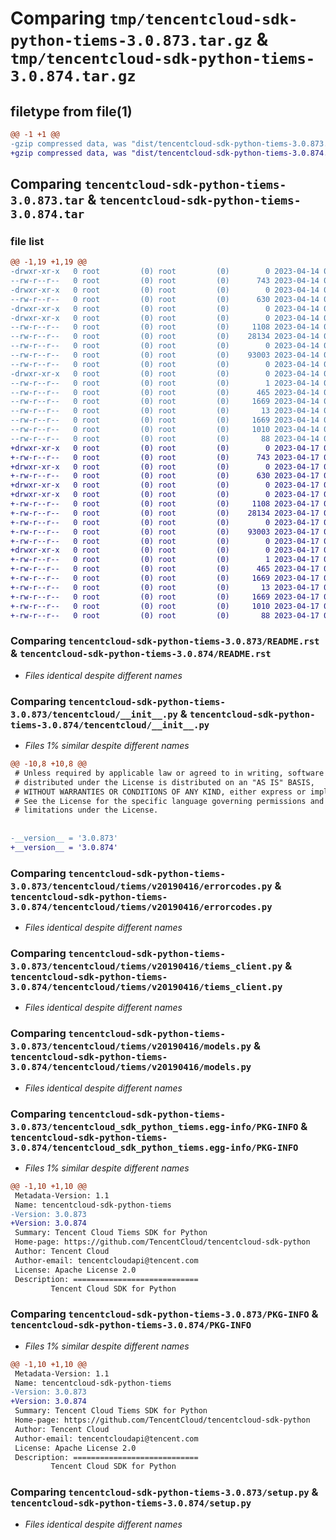 # Comparing `tmp/tencentcloud-sdk-python-tiems-3.0.873.tar.gz` & `tmp/tencentcloud-sdk-python-tiems-3.0.874.tar.gz`

## filetype from file(1)

```diff
@@ -1 +1 @@
-gzip compressed data, was "dist/tencentcloud-sdk-python-tiems-3.0.873.tar", last modified: Fri Apr 14 00:59:14 2023, max compression
+gzip compressed data, was "dist/tencentcloud-sdk-python-tiems-3.0.874.tar", last modified: Mon Apr 17 00:51:55 2023, max compression
```

## Comparing `tencentcloud-sdk-python-tiems-3.0.873.tar` & `tencentcloud-sdk-python-tiems-3.0.874.tar`

### file list

```diff
@@ -1,19 +1,19 @@
-drwxr-xr-x   0 root         (0) root         (0)        0 2023-04-14 00:59:14.000000 tencentcloud-sdk-python-tiems-3.0.873/
--rw-r--r--   0 root         (0) root         (0)      743 2023-04-14 00:59:14.000000 tencentcloud-sdk-python-tiems-3.0.873/README.rst
-drwxr-xr-x   0 root         (0) root         (0)        0 2023-04-14 00:59:14.000000 tencentcloud-sdk-python-tiems-3.0.873/tencentcloud/
--rw-r--r--   0 root         (0) root         (0)      630 2023-04-14 00:59:14.000000 tencentcloud-sdk-python-tiems-3.0.873/tencentcloud/__init__.py
-drwxr-xr-x   0 root         (0) root         (0)        0 2023-04-14 00:59:14.000000 tencentcloud-sdk-python-tiems-3.0.873/tencentcloud/tiems/
-drwxr-xr-x   0 root         (0) root         (0)        0 2023-04-14 00:59:14.000000 tencentcloud-sdk-python-tiems-3.0.873/tencentcloud/tiems/v20190416/
--rw-r--r--   0 root         (0) root         (0)     1108 2023-04-14 00:59:14.000000 tencentcloud-sdk-python-tiems-3.0.873/tencentcloud/tiems/v20190416/errorcodes.py
--rw-r--r--   0 root         (0) root         (0)    28134 2023-04-14 00:59:14.000000 tencentcloud-sdk-python-tiems-3.0.873/tencentcloud/tiems/v20190416/tiems_client.py
--rw-r--r--   0 root         (0) root         (0)        0 2023-04-14 00:59:14.000000 tencentcloud-sdk-python-tiems-3.0.873/tencentcloud/tiems/v20190416/__init__.py
--rw-r--r--   0 root         (0) root         (0)    93003 2023-04-14 00:59:14.000000 tencentcloud-sdk-python-tiems-3.0.873/tencentcloud/tiems/v20190416/models.py
--rw-r--r--   0 root         (0) root         (0)        0 2023-04-14 00:59:14.000000 tencentcloud-sdk-python-tiems-3.0.873/tencentcloud/tiems/__init__.py
-drwxr-xr-x   0 root         (0) root         (0)        0 2023-04-14 00:59:14.000000 tencentcloud-sdk-python-tiems-3.0.873/tencentcloud_sdk_python_tiems.egg-info/
--rw-r--r--   0 root         (0) root         (0)        1 2023-04-14 00:59:14.000000 tencentcloud-sdk-python-tiems-3.0.873/tencentcloud_sdk_python_tiems.egg-info/dependency_links.txt
--rw-r--r--   0 root         (0) root         (0)      465 2023-04-14 00:59:14.000000 tencentcloud-sdk-python-tiems-3.0.873/tencentcloud_sdk_python_tiems.egg-info/SOURCES.txt
--rw-r--r--   0 root         (0) root         (0)     1669 2023-04-14 00:59:14.000000 tencentcloud-sdk-python-tiems-3.0.873/tencentcloud_sdk_python_tiems.egg-info/PKG-INFO
--rw-r--r--   0 root         (0) root         (0)       13 2023-04-14 00:59:14.000000 tencentcloud-sdk-python-tiems-3.0.873/tencentcloud_sdk_python_tiems.egg-info/top_level.txt
--rw-r--r--   0 root         (0) root         (0)     1669 2023-04-14 00:59:14.000000 tencentcloud-sdk-python-tiems-3.0.873/PKG-INFO
--rw-r--r--   0 root         (0) root         (0)     1010 2023-04-14 00:59:14.000000 tencentcloud-sdk-python-tiems-3.0.873/setup.py
--rw-r--r--   0 root         (0) root         (0)       88 2023-04-14 00:59:14.000000 tencentcloud-sdk-python-tiems-3.0.873/setup.cfg
+drwxr-xr-x   0 root         (0) root         (0)        0 2023-04-17 00:51:55.000000 tencentcloud-sdk-python-tiems-3.0.874/
+-rw-r--r--   0 root         (0) root         (0)      743 2023-04-17 00:51:55.000000 tencentcloud-sdk-python-tiems-3.0.874/README.rst
+drwxr-xr-x   0 root         (0) root         (0)        0 2023-04-17 00:51:55.000000 tencentcloud-sdk-python-tiems-3.0.874/tencentcloud/
+-rw-r--r--   0 root         (0) root         (0)      630 2023-04-17 00:51:55.000000 tencentcloud-sdk-python-tiems-3.0.874/tencentcloud/__init__.py
+drwxr-xr-x   0 root         (0) root         (0)        0 2023-04-17 00:51:55.000000 tencentcloud-sdk-python-tiems-3.0.874/tencentcloud/tiems/
+drwxr-xr-x   0 root         (0) root         (0)        0 2023-04-17 00:51:55.000000 tencentcloud-sdk-python-tiems-3.0.874/tencentcloud/tiems/v20190416/
+-rw-r--r--   0 root         (0) root         (0)     1108 2023-04-17 00:51:55.000000 tencentcloud-sdk-python-tiems-3.0.874/tencentcloud/tiems/v20190416/errorcodes.py
+-rw-r--r--   0 root         (0) root         (0)    28134 2023-04-17 00:51:55.000000 tencentcloud-sdk-python-tiems-3.0.874/tencentcloud/tiems/v20190416/tiems_client.py
+-rw-r--r--   0 root         (0) root         (0)        0 2023-04-17 00:51:55.000000 tencentcloud-sdk-python-tiems-3.0.874/tencentcloud/tiems/v20190416/__init__.py
+-rw-r--r--   0 root         (0) root         (0)    93003 2023-04-17 00:51:55.000000 tencentcloud-sdk-python-tiems-3.0.874/tencentcloud/tiems/v20190416/models.py
+-rw-r--r--   0 root         (0) root         (0)        0 2023-04-17 00:51:55.000000 tencentcloud-sdk-python-tiems-3.0.874/tencentcloud/tiems/__init__.py
+drwxr-xr-x   0 root         (0) root         (0)        0 2023-04-17 00:51:55.000000 tencentcloud-sdk-python-tiems-3.0.874/tencentcloud_sdk_python_tiems.egg-info/
+-rw-r--r--   0 root         (0) root         (0)        1 2023-04-17 00:51:55.000000 tencentcloud-sdk-python-tiems-3.0.874/tencentcloud_sdk_python_tiems.egg-info/dependency_links.txt
+-rw-r--r--   0 root         (0) root         (0)      465 2023-04-17 00:51:55.000000 tencentcloud-sdk-python-tiems-3.0.874/tencentcloud_sdk_python_tiems.egg-info/SOURCES.txt
+-rw-r--r--   0 root         (0) root         (0)     1669 2023-04-17 00:51:55.000000 tencentcloud-sdk-python-tiems-3.0.874/tencentcloud_sdk_python_tiems.egg-info/PKG-INFO
+-rw-r--r--   0 root         (0) root         (0)       13 2023-04-17 00:51:55.000000 tencentcloud-sdk-python-tiems-3.0.874/tencentcloud_sdk_python_tiems.egg-info/top_level.txt
+-rw-r--r--   0 root         (0) root         (0)     1669 2023-04-17 00:51:55.000000 tencentcloud-sdk-python-tiems-3.0.874/PKG-INFO
+-rw-r--r--   0 root         (0) root         (0)     1010 2023-04-17 00:51:55.000000 tencentcloud-sdk-python-tiems-3.0.874/setup.py
+-rw-r--r--   0 root         (0) root         (0)       88 2023-04-17 00:51:55.000000 tencentcloud-sdk-python-tiems-3.0.874/setup.cfg
```

### Comparing `tencentcloud-sdk-python-tiems-3.0.873/README.rst` & `tencentcloud-sdk-python-tiems-3.0.874/README.rst`

 * *Files identical despite different names*

### Comparing `tencentcloud-sdk-python-tiems-3.0.873/tencentcloud/__init__.py` & `tencentcloud-sdk-python-tiems-3.0.874/tencentcloud/__init__.py`

 * *Files 1% similar despite different names*

```diff
@@ -10,8 +10,8 @@
 # Unless required by applicable law or agreed to in writing, software
 # distributed under the License is distributed on an "AS IS" BASIS,
 # WITHOUT WARRANTIES OR CONDITIONS OF ANY KIND, either express or implied.
 # See the License for the specific language governing permissions and
 # limitations under the License.
 
 
-__version__ = '3.0.873'
+__version__ = '3.0.874'
```

### Comparing `tencentcloud-sdk-python-tiems-3.0.873/tencentcloud/tiems/v20190416/errorcodes.py` & `tencentcloud-sdk-python-tiems-3.0.874/tencentcloud/tiems/v20190416/errorcodes.py`

 * *Files identical despite different names*

### Comparing `tencentcloud-sdk-python-tiems-3.0.873/tencentcloud/tiems/v20190416/tiems_client.py` & `tencentcloud-sdk-python-tiems-3.0.874/tencentcloud/tiems/v20190416/tiems_client.py`

 * *Files identical despite different names*

### Comparing `tencentcloud-sdk-python-tiems-3.0.873/tencentcloud/tiems/v20190416/models.py` & `tencentcloud-sdk-python-tiems-3.0.874/tencentcloud/tiems/v20190416/models.py`

 * *Files identical despite different names*

### Comparing `tencentcloud-sdk-python-tiems-3.0.873/tencentcloud_sdk_python_tiems.egg-info/PKG-INFO` & `tencentcloud-sdk-python-tiems-3.0.874/tencentcloud_sdk_python_tiems.egg-info/PKG-INFO`

 * *Files 1% similar despite different names*

```diff
@@ -1,10 +1,10 @@
 Metadata-Version: 1.1
 Name: tencentcloud-sdk-python-tiems
-Version: 3.0.873
+Version: 3.0.874
 Summary: Tencent Cloud Tiems SDK for Python
 Home-page: https://github.com/TencentCloud/tencentcloud-sdk-python
 Author: Tencent Cloud
 Author-email: tencentcloudapi@tencent.com
 License: Apache License 2.0
 Description: ============================
         Tencent Cloud SDK for Python
```

### Comparing `tencentcloud-sdk-python-tiems-3.0.873/PKG-INFO` & `tencentcloud-sdk-python-tiems-3.0.874/PKG-INFO`

 * *Files 1% similar despite different names*

```diff
@@ -1,10 +1,10 @@
 Metadata-Version: 1.1
 Name: tencentcloud-sdk-python-tiems
-Version: 3.0.873
+Version: 3.0.874
 Summary: Tencent Cloud Tiems SDK for Python
 Home-page: https://github.com/TencentCloud/tencentcloud-sdk-python
 Author: Tencent Cloud
 Author-email: tencentcloudapi@tencent.com
 License: Apache License 2.0
 Description: ============================
         Tencent Cloud SDK for Python
```

### Comparing `tencentcloud-sdk-python-tiems-3.0.873/setup.py` & `tencentcloud-sdk-python-tiems-3.0.874/setup.py`

 * *Files identical despite different names*

